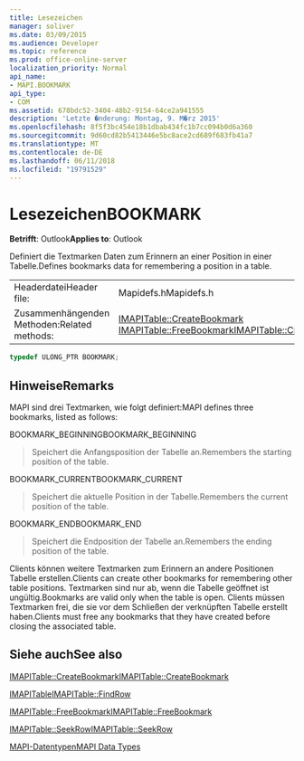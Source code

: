 ```yaml
---
title: Lesezeichen
manager: soliver
ms.date: 03/09/2015
ms.audience: Developer
ms.topic: reference
ms.prod: office-online-server
localization_priority: Normal
api_name:
- MAPI.BOOKMARK
api_type:
- COM
ms.assetid: 678bdc52-3404-48b2-9154-64ce2a941555
description: 'Letzte �nderung: Montag, 9. M�rz 2015'
ms.openlocfilehash: 8f5f3bc454e18b1dbab434fc1b7cc094b0d6a360
ms.sourcegitcommit: 9d60cd82b5413446e5bc8ace2cd689f683fb41a7
ms.translationtype: MT
ms.contentlocale: de-DE
ms.lasthandoff: 06/11/2018
ms.locfileid: "19791529"
---
```

# <a name="bookmark"></a><span data-ttu-id="a1000-103">Lesezeichen</span><span class="sxs-lookup"><span data-stu-id="a1000-103">BOOKMARK</span></span>

  
  
<span data-ttu-id="a1000-104">**Betrifft**: Outlook</span><span class="sxs-lookup"><span data-stu-id="a1000-104">**Applies to**: Outlook</span></span> 
  
<span data-ttu-id="a1000-105">Definiert die Textmarken Daten zum Erinnern an einer Position in einer Tabelle.</span><span class="sxs-lookup"><span data-stu-id="a1000-105">Defines bookmarks data for remembering a position in a table.</span></span> 
  
|||
|:-----|:-----|
|<span data-ttu-id="a1000-106">Headerdatei</span><span class="sxs-lookup"><span data-stu-id="a1000-106">Header file:</span></span>  <br/> |<span data-ttu-id="a1000-107">Mapidefs.h</span><span class="sxs-lookup"><span data-stu-id="a1000-107">Mapidefs.h</span></span>  <br/> |
|<span data-ttu-id="a1000-108">Zusammenhängenden Methoden:</span><span class="sxs-lookup"><span data-stu-id="a1000-108">Related methods:</span></span>  <br/> |<span data-ttu-id="a1000-109">[IMAPITable::CreateBookmark](imapitable-createbookmark.md) [IMAPITable::FreeBookmark](imapitable-freebookmark.md)</span><span class="sxs-lookup"><span data-stu-id="a1000-109">[IMAPITable::CreateBookmark](imapitable-createbookmark.md)[IMAPITable::FreeBookmark](imapitable-freebookmark.md)</span></span> <br/> |
   
```cpp
typedef ULONG_PTR BOOKMARK;
```

## <a name="remarks"></a><span data-ttu-id="a1000-110">Hinweise</span><span class="sxs-lookup"><span data-stu-id="a1000-110">Remarks</span></span>

<span data-ttu-id="a1000-111">MAPI sind drei Textmarken, wie folgt definiert:</span><span class="sxs-lookup"><span data-stu-id="a1000-111">MAPI defines three bookmarks, listed as follows:</span></span>
  
<span data-ttu-id="a1000-112">BOOKMARK_BEGINNING</span><span class="sxs-lookup"><span data-stu-id="a1000-112">BOOKMARK_BEGINNING</span></span> 
  
> <span data-ttu-id="a1000-113">Speichert die Anfangsposition der Tabelle an.</span><span class="sxs-lookup"><span data-stu-id="a1000-113">Remembers the starting position of the table.</span></span> 
    
<span data-ttu-id="a1000-114">BOOKMARK_CURRENT</span><span class="sxs-lookup"><span data-stu-id="a1000-114">BOOKMARK_CURRENT</span></span> 
  
> <span data-ttu-id="a1000-115">Speichert die aktuelle Position in der Tabelle.</span><span class="sxs-lookup"><span data-stu-id="a1000-115">Remembers the current position of the table.</span></span>
    
<span data-ttu-id="a1000-116">BOOKMARK_END</span><span class="sxs-lookup"><span data-stu-id="a1000-116">BOOKMARK_END</span></span> 
  
> <span data-ttu-id="a1000-117">Speichert die Endposition der Tabelle an.</span><span class="sxs-lookup"><span data-stu-id="a1000-117">Remembers the ending position of the table.</span></span>
    
<span data-ttu-id="a1000-118">Clients können weitere Textmarken zum Erinnern an andere Positionen Tabelle erstellen.</span><span class="sxs-lookup"><span data-stu-id="a1000-118">Clients can create other bookmarks for remembering other table positions.</span></span> <span data-ttu-id="a1000-119">Textmarken sind nur ab, wenn die Tabelle geöffnet ist ungültig.</span><span class="sxs-lookup"><span data-stu-id="a1000-119">Bookmarks are valid only when the table is open.</span></span> <span data-ttu-id="a1000-120">Clients müssen Textmarken frei, die sie vor dem Schließen der verknüpften Tabelle erstellt haben.</span><span class="sxs-lookup"><span data-stu-id="a1000-120">Clients must free any bookmarks that they have created before closing the associated table.</span></span> 
  
## <a name="see-also"></a><span data-ttu-id="a1000-121">Siehe auch</span><span class="sxs-lookup"><span data-stu-id="a1000-121">See also</span></span>



[<span data-ttu-id="a1000-122">IMAPITable::CreateBookmark</span><span class="sxs-lookup"><span data-stu-id="a1000-122">IMAPITable::CreateBookmark</span></span>](imapitable-createbookmark.md)
  
[<span data-ttu-id="a1000-123">IMAPITable</span><span class="sxs-lookup"><span data-stu-id="a1000-123">IMAPITable::FindRow</span></span>](imapitable-findrow.md)
  
[<span data-ttu-id="a1000-124">IMAPITable::FreeBookmark</span><span class="sxs-lookup"><span data-stu-id="a1000-124">IMAPITable::FreeBookmark</span></span>](imapitable-freebookmark.md)
  
[<span data-ttu-id="a1000-125">IMAPITable::SeekRow</span><span class="sxs-lookup"><span data-stu-id="a1000-125">IMAPITable::SeekRow</span></span>](imapitable-seekrow.md)


[<span data-ttu-id="a1000-126">MAPI-Datentypen</span><span class="sxs-lookup"><span data-stu-id="a1000-126">MAPI Data Types</span></span>](mapi-data-types.md)

